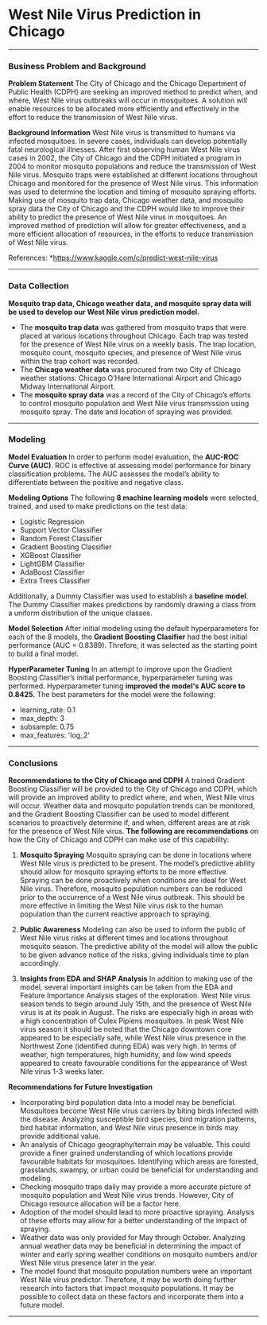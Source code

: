 # West Nile Virus Prediction in Chicago

***

### Business Problem and Background

**Problem Statement**
The City of Chicago and the Chicago Department of Public Health (CDPH) are seeking an improved method to predict when, and where, West Nile virus outbreaks will occur in mosquitoes. A solution will enable resources to be allocated more efficiently and effectively in the effort to reduce the transmission of West Nile virus.


**Background Information**
West Nile virus is transmitted to humans via infected mosquitoes. In severe cases, individuals can develop potentially fatal neurological illnesses. After first observing human West Nile virus cases in 2002, the City of Chicago and the CDPH initiated a program in 2004 to monitor mosquito populations and reduce the transmission of West Nile virus. Mosquito traps were established at different locations throughout Chicago and monitored for the presence of West Nile virus. This information was used to determine the location and timing of mosquito spraying efforts. Making use of mosquito trap data, Chicago weather data, and mosquito spray data the City of Chicago and the CDPH would like to improve their ability to predict the presence of West Nile virus in mosquitoes. An improved method of prediction will allow for greater effectiveness, and a more efficient allocation of resources, in the efforts to reduce transmission of West Nile virus.

References:
*https://www.kaggle.com/c/predict-west-nile-virus
***
### Data Collection

**Mosquito trap data, Chicago weather data, and mosquito spray data will be used to develop our West Nile virus prediction model.**
* The **mosquito trap data** was gathered from mosquito traps that were placed at various locations throughout Chicago. Each trap was tested for the presence of West Nile virus on a weekly basis. The trap location, mosquito count, mosquito species, and presence of West Nile virus within the trap cohort was recorded.
* The **Chicago weather data** was procured from two City of Chicago weather stations: Chicago O’Hare International Airport and Chicago Midway International Airport.
* The **mosquito spray data** was a record of the City of Chicago’s efforts to control mosquito population and West Nile virus transmission using mosquito spray. The date and location of spraying was provided. 
***
### Modeling

**Model Evaluation**
In order to perform model evaluation, the **AUC-ROC Curve (AUC)**. ROC is effective at assessing model performance for binary classification problems. The AUC assesses the model’s ability to differentiate between the positive and negative class. 

**Modeling Options**
The following **8 machine learning models** were selected, trained, and used to make predictions on the test data:
* Logistic Regression
* Support Vector Classifier
* Random Forest Classifier
* Gradient Boosting Classifier
* XGBoost Classifier
* LightGBM Classifier
* AdaBoost Classifier
* Extra Trees Classifier

Additionally, a Dummy Classifier was used to establish a **baseline model**. The Dummy Classifier makes predictions by randomly drawing a class from a uniform distribution of the unique classes.

**Model Selection**
After initial modeling using the default hyperparameters for each of the 8 models, the **Gradient Boosting Clasifier** had the best initial performance (AUC = 0.8389).  Threfore, it was selected as the starting point to build a final model.

**HyperParameter Tuning**
In an attempt to improve upon the Gradient Boosting Classifier’s initial performance, hyperparameter tuning was performed. Hyperparameter tuning **improved the model's AUC score to 0.8425.** The best parameters for the model were the following:
* learning_rate: 0.1
* max_depth: 3
* subsample: 0.75
* max_features: 'log_2'
***
### Conclusions

**Recommendations to the City of Chicago and CDPH**
A trained Gradient Boosting Classifier will be provided to the City of Chicago and CDPH, which will provide an improved ability to predict where, and when, West Nile virus will occur. Weather data and mosquito population trends can be monitored, and the Gradient Boosting Classifier can be used to model different scenarios to proactively determine if, and when, different areas are at risk for the presence of West Nile virus. **The following are recommendations** on how the City of Chicago and CDPH can make use of this capability:

1. **Mosquito Spraying** 
Mosquito spraying can be done in locations where West Nile virus is predicted to be present. The model’s predictive ability should allow for mosquito spraying efforts to be more effective. Spraying can be done proactively when conditions are ideal for West Nile virus. Therefore, mosquito population numbers can be reduced prior to the occurrence of a West Nile virus outbreak. This should be more effective in limiting the West Nile virus risk to the human population than the current reactive approach to spraying. 

2. **Public Awareness**
	Modeling can also be used to inform the public of West Nile virus risks at different times and locations throughout mosquito season. The predictive ability of the model will allow the public to be given advance notice of the risks, giving individuals time to plan accordingly. 

3. **Insights from EDA and SHAP Analysis**
In addition to making use of the model, several important insights can be taken from the EDA and Feature Importance Analysis stages of the exploration. West Nile virus season tends to begin around July 15th, and the presence of West Nile virus is at its peak in August. The risks are especially high in areas with a high concentration of Culex Pipiens mosquitoes. In peak West Nile virus season it should be noted that the Chicago downtown core appeared to be especially safe, while West Nile virus presence in the Northwest Zone (identified during EDA) was very high. In terms of weather, high temperatures, high humidity, and low wind speeds appeared to create favourable conditions for the appearance of West Nile virus 1-3 weeks later. 

**Recommendations for Future Investigation**
* Incorporating bird population data into a model may be beneficial. Mosquitoes become West Nile virus carriers by biting birds infected with the disease. Analyzing susceptible bird species, bird migration patterns, bird habitat information, and West Nile virus presence in birds may provide additional value.
* An analysis of Chicago geography/terrain may be valuable. This could provide a finer grained understanding of which locations provide favourable habitats for mosquitoes. Identifying which areas are forested, grasslands, swampy, or urban could be beneficial for understanding and modeling.
* Checking mosquito traps daily may provide a more accurate picture of mosquito population and West Nile virus trends. However, City of Chicago resource allocation will be a factor here. 
* Adoption of the model should lead to more proactive spraying. Analysis of these efforts may allow for a better understanding of the impact of spraying.
* Weather data was only provided for May through October. Analyzing annual weather data may be beneficial in determining the impact of winter and early spring weather conditions on mosquito numbers and/or West Nile virus presence later in the year. 
* The model found that mosquito population numbers were an important West Nile virus predictor. Therefore, it may be worth doing further research into factors that impact mosquito populations. It may be possible to collect data on these factors and incorporate them into a future model.
***